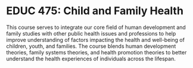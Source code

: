 # EDUC 475: Child and Family Health

This course serves to integrate our core field of human development and family studies with other public health issues and professions to help improve understanding of factors impacting the health and well-being of children, youth, and families. The course blends human development theories, family systems theories, and health promotion theories to better understand the health experiences of individuals across the lifespan.